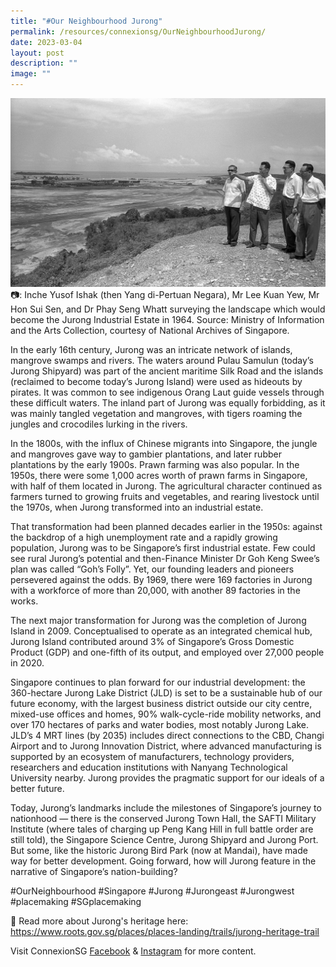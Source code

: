 ```yaml
---
title: "#Our Neighbourhood Jurong"
permalink: /resources/connexionsg/OurNeighbourhoodJurong/
date: 2023-03-04
layout: post
description: ""
image: ""
---
```

![](/images/connexionsg/2023/Our%20Neighbourhood%20Jurong.jpg)
📷: Inche Yusof Ishak (then Yang di-Pertuan Negara), Mr Lee Kuan Yew, Mr Hon Sui Sen, and Dr Phay Seng Whatt surveying the landscape which would become the Jurong Industrial Estate in 1964. Source: Ministry of Information and the Arts Collection, courtesy of National Archives of Singapore.


In the early 16th century, Jurong was an intricate network of islands, mangrove swamps and rivers. The waters around Pulau Samulun (today’s Jurong Shipyard) was part of the ancient maritime Silk Road and the islands (reclaimed to become today’s Jurong Island) were used as hideouts by pirates. It was common to see indigenous Orang Laut guide vessels through these difficult waters. The inland part of Jurong was equally forbidding, as it was mainly tangled vegetation and mangroves, with tigers roaming the jungles and crocodiles lurking in the rivers.

In the 1800s, with the influx of Chinese migrants into Singapore, the jungle and mangroves gave way to gambier plantations, and later rubber plantations by the early 1900s. Prawn farming was also popular. In the 1950s, there were some 1,000 acres worth of prawn farms in Singapore, with half of them located in Jurong. The agricultural character continued as farmers turned to growing fruits and vegetables, and rearing livestock until the 1970s, when Jurong transformed into an industrial estate.

That transformation had been planned decades earlier in the 1950s: against the backdrop of a high unemployment rate and a rapidly growing population, Jurong was to be Singapore’s first industrial estate. Few could see rural Jurong’s potential and then-Finance Minister Dr Goh Keng Swee’s plan was called “Goh’s Folly”. Yet, our founding leaders and pioneers persevered against the odds. By 1969, there were 169 factories in Jurong with a workforce of more than 20,000, with another 89 factories in the works.

The next major transformation for Jurong was the completion of Jurong Island in 2009. Conceptualised to operate as an integrated chemical hub, Jurong Island contributed around 3% of Singapore’s Gross Domestic Product (GDP) and one-fifth of its output, and employed over 27,000 people in 2020.

Singapore continues to plan forward for our industrial development: the 360-hectare Jurong Lake District (JLD) is set to be a sustainable hub of our future economy, with the largest business district outside our city centre, mixed-use offices and homes, 90% walk-cycle-ride mobility networks, and over 170 hectares of parks and water bodies, most notably Jurong Lake. JLD’s 4 MRT lines (by 2035) includes direct connections to the CBD, Changi Airport and to Jurong Innovation District, where advanced manufacturing is supported by an ecosystem of manufacturers, technology providers, researchers and education institutions with Nanyang Technological University nearby. Jurong provides the pragmatic support for our ideals of a better future.

Today, Jurong’s landmarks include the milestones of Singapore’s journey to nationhood — there is the conserved Jurong Town Hall, the SAFTI Military Institute (where tales of charging up Peng Kang Hill in full battle order are still told), the Singapore Science Centre, Jurong Shipyard and Jurong Port. But some, like the historic Jurong Bird Park (now at Mandai), have made way for better development. Going forward, how will Jurong feature in the narrative of Singapore’s nation-building?

#OurNeighbourhood #Singapore #Jurong #Jurongeast #Jurongwest #placemaking #SGplacemaking 

🔗 Read more about Jurong's heritage here: https://www.roots.gov.sg/places/places-landing/trails/jurong-heritage-trail

Visit ConnexionSG [Facebook](https://www.facebook.com/ConnexionSG) & [Instagram](https://www.instagram.com/connexionsg/) for more content.